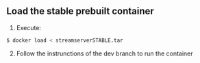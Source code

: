 ## Load the stable prebuilt container
1. Execute:
```bash
$ docker load < streamserverSTABLE.tar
```
2. Follow the instrunctions of the dev branch to run the container
##
